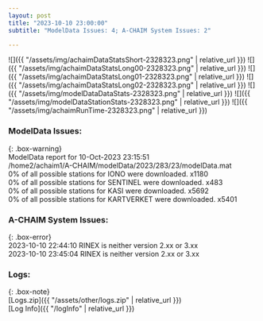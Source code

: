 ```yaml
---
layout: post
title: "2023-10-10 23:00:00"
subtitle: "ModelData Issues: 4; A-CHAIM System Issues: 2"

---
```


![]({{ "/assets/img/achaimDataStatsShort-2328323.png" | relative_url }})
![]({{ "/assets/img/achaimDataStatsLong00-2328323.png" | relative_url }})
![]({{ "/assets/img/achaimDataStatsLong01-2328323.png" | relative_url }})
![]({{ "/assets/img/achaimDataStatsLong02-2328323.png" | relative_url }})
![]({{ "/assets/img/modelDataDataStats-2328323.png" | relative_url }})
![]({{ "/assets/img/modelDataStationStats-2328323.png" | relative_url }})
![]({{ "/assets/img/achaimRunTime-2328323.png" | relative_url }})


### ModelData Issues:  
  
{: .box-warning}  
 ModelData report for 10-Oct-2023 23:15:51   
 /home2/achaim1/A-CHAIM/modelData/2023/283/23/modelData.mat   
 0% of all possible stations for IONO were downloaded. x1180   
 0% of all possible stations for SENTINEL were downloaded. x483   
 0% of all possible stations for KASI were downloaded. x5692   
 0% of all possible stations for KARTVERKET were downloaded. x5401   
  
### A-CHAIM System Issues:  
  
{: .box-error}  
2023-10-10 22:44:10 RINEX is neither version 2.xx or 3.xx  
2023-10-10 23:45:04 RINEX is neither version 2.xx or 3.xx  

### Logs:  
  
{: .box-note}  
[Logs.zip]({{ "/assets/other/logs.zip" | relative_url }})  
[Log Info]({{ "/logInfo" | relative_url }})  

